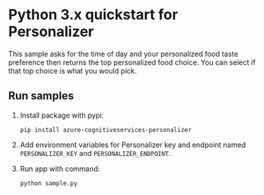 # Python 3.x quickstart for Personalizer

This sample asks for the time of day and your personalized food taste preference then returns the top personalized food choice. You can select if that top choice is what you would pick.

## Run samples

1. Install package with pypi:

    ```
    pip install azure-cognitiveservices-personalizer
    ```

1. Add environment variables for Personalizer key and endpoint named `PERSONALIZER_KEY` and `PERSONALIZER_ENDPOINT`.

1. Run app with command:

    ```
    python sample.py
    ```